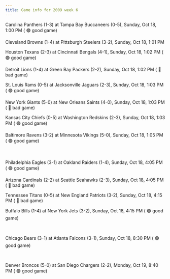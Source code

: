```yaml
---
title: Game info for 2009 week 6
---
```

Carolina Panthers (1-3) at Tampa Bay Buccaneers (0-5), Sunday, Oct 18, 1:00 PM (	:green_circle: good game)

Cleveland Browns (1-4) at Pittsburgh Steelers (3-2), Sunday, Oct 18, 1:01 PM

Houston Texans (2-3) at Cincinnati Bengals (4-1), Sunday, Oct 18, 1:02 PM (	:green_circle: good game)

Detroit Lions (1-4) at Green Bay Packers (2-2), Sunday, Oct 18, 1:02 PM (	:red_circle: bad game)

St. Louis Rams (0-5) at Jacksonville Jaguars (2-3), Sunday, Oct 18, 1:03 PM (	:green_circle: good game)

New York Giants (5-0) at New Orleans Saints (4-0), Sunday, Oct 18, 1:03 PM (	:red_circle: bad game)

Kansas City Chiefs (0-5) at Washington Redskins (2-3), Sunday, Oct 18, 1:03 PM (	:green_circle: good game)

Baltimore Ravens (3-2) at Minnesota Vikings (5-0), Sunday, Oct 18, 1:05 PM (	:green_circle: good game)


<br/>

Philadelphia Eagles (3-1) at Oakland Raiders (1-4), Sunday, Oct 18, 4:05 PM (	:green_circle: good game)

Arizona Cardinals (2-2) at Seattle Seahawks (2-3), Sunday, Oct 18, 4:05 PM (	:red_circle: bad game)

Tennessee Titans (0-5) at New England Patriots (3-2), Sunday, Oct 18, 4:15 PM (	:red_circle: bad game)

Buffalo Bills (1-4) at New York Jets (3-2), Sunday, Oct 18, 4:15 PM (	:green_circle: good game)


<br/>

Chicago Bears (3-1) at Atlanta Falcons (3-1), Sunday, Oct 18, 8:30 PM (	:green_circle: good game)


<br/>

Denver Broncos (5-0) at San Diego Chargers (2-2), Monday, Oct 19, 8:40 PM (	:green_circle: good game)

